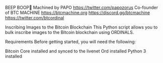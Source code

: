 BEEP BOOP🤖
Machined by PAPO https://twitter.com/papozorus
Co-founder of BTC MACHINE
https://btcmachine.org
https://discord.gg/btcmachine
https://twitter.com/btcordinal

Inscribing Images to the Bitcoin Blockchain
This Python script allows you to bulk inscribe images to the Bitcoin blockchain using ORDINALS.

Requirements
Before getting started, you will need the following:

Bitcoin Core installed and synced to the livenet
Ord installed
Python 3 installed
